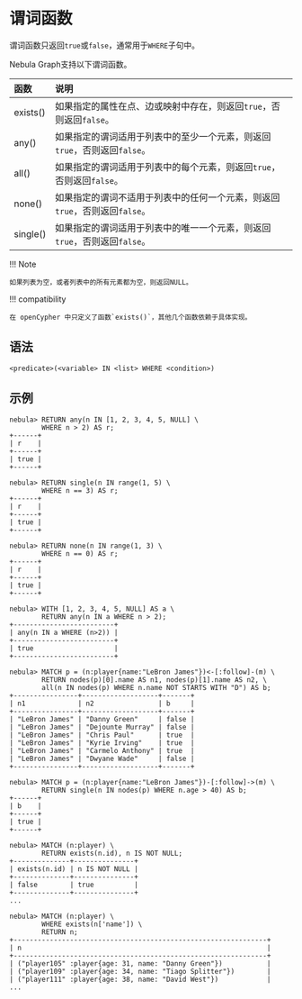 # 谓词函数

谓词函数只返回`true`或`false`，通常用于`WHERE`子句中。

Nebula Graph支持以下谓词函数。

| 函数     | 说明  |
|:-----    |:-------- |
| exists() |  如果指定的属性在点、边或映射中存在，则返回`true`，否则返回`false`。 |
| any() | 如果指定的谓词适用于列表中的至少一个元素，则返回`true`，否则返回`false`。 |
| all() | 如果指定的谓词适用于列表中的每个元素，则返回`true`，否则返回`false`。 |
| none() | 如果指定的谓词不适用于列表中的任何一个元素，则返回`true`，否则返回`false`。 |
| single() | 如果指定的谓词适用于列表中的唯一一个元素，则返回`true`，否则返回`false`。 |

!!! Note

    如果列表为空，或者列表中的所有元素都为空，则返回NULL。

!!! compatibility

    在 openCypher 中只定义了函数`exists()`，其他几个函数依赖于具体实现。

## 语法

```ngql
<predicate>(<variable> IN <list> WHERE <condition>)
```

## 示例

```ngql
nebula> RETURN any(n IN [1, 2, 3, 4, 5, NULL] \
        WHERE n > 2) AS r;
+------+
| r    |
+------+
| true |
+------+

nebula> RETURN single(n IN range(1, 5) \
        WHERE n == 3) AS r;
+------+
| r    |
+------+
| true |
+------+

nebula> RETURN none(n IN range(1, 3) \
        WHERE n == 0) AS r;
+------+
| r    |
+------+
| true |
+------+

nebula> WITH [1, 2, 3, 4, 5, NULL] AS a \
        RETURN any(n IN a WHERE n > 2);
+-------------------------+
| any(n IN a WHERE (n>2)) |
+-------------------------+
| true                    |
+-------------------------+

nebula> MATCH p = (n:player{name:"LeBron James"})<-[:follow]-(m) \
        RETURN nodes(p)[0].name AS n1, nodes(p)[1].name AS n2, \
        all(n IN nodes(p) WHERE n.name NOT STARTS WITH "D") AS b;
+----------------+-------------------+-------+
| n1             | n2                | b     |
+----------------+-------------------+-------+
| "LeBron James" | "Danny Green"     | false |
| "LeBron James" | "Dejounte Murray" | false |
| "LeBron James" | "Chris Paul"      | true  |
| "LeBron James" | "Kyrie Irving"    | true  |
| "LeBron James" | "Carmelo Anthony" | true  |
| "LeBron James" | "Dwyane Wade"     | false |
+----------------+-------------------+-------+

nebula> MATCH p = (n:player{name:"LeBron James"})-[:follow]->(m) \
        RETURN single(n IN nodes(p) WHERE n.age > 40) AS b;
+------+
| b    |
+------+
| true |
+------+

nebula> MATCH (n:player) \
        RETURN exists(n.id), n IS NOT NULL;
+--------------+---------------+
| exists(n.id) | n IS NOT NULL |
+--------------+---------------+
| false        | true          |
+--------------+---------------+
...

nebula> MATCH (n:player) \
        WHERE exists(n['name']) \
        RETURN n;
+---------------------------------------------------------------+
| n                                                             |
+---------------------------------------------------------------+
| ("player105" :player{age: 31, name: "Danny Green"})           |
| ("player109" :player{age: 34, name: "Tiago Splitter"})        |
| ("player111" :player{age: 38, name: "David West"})            |
...
```
